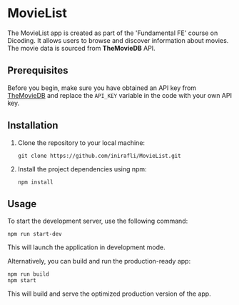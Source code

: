 # MovieList

The MovieList app is created as part of the 'Fundamental FE' course on Dicoding. It allows users to browse and discover information about movies. The movie data is sourced from **TheMovieDB** API.

## Prerequisites

Before you begin, make sure you have obtained an API key from [TheMovieDB](https://www.themoviedb.org/) and replace the `API_KEY` variable in the code with your own API key.

## Installation

1. Clone the repository to your local machine:

   ```shell
   git clone https://github.com/inirafli/MovieList.git
   ```

2. Install the project dependencies using npm:

   ```shell
   npm install
   ```

## Usage

To start the development server, use the following command:

```shell
npm run start-dev
```

This will launch the application in development mode.

Alternatively, you can build and run the production-ready app:

```shell
npm run build
npm start
```

This will build and serve the optimized production version of the app.
